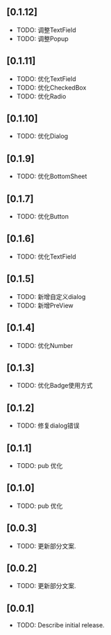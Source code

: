 ## [0.1.12] 

* TODO: 调整TextField
* TODO: 调整Popup


## [0.1.11] 

* TODO: 优化TextField
* TODO: 优化CheckedBox
* TODO: 优化Radio


## [0.1.10] 

* TODO: 优化Dialog

## [0.1.9] 

* TODO: 优化BottomSheet

## [0.1.7] 

* TODO: 优化Button

## [0.1.6] 

* TODO: 优化TextField

## [0.1.5] 

* TODO: 新增自定义dialog 
* TODO: 新增PreView

## [0.1.4] 

* TODO: 优化Number

## [0.1.3] 

* TODO: 优化Badge使用方式

## [0.1.2] 

* TODO: 修复dialog错误

## [0.1.1] 

* TODO: pub 优化

## [0.1.0] 

* TODO: pub 优化

## [0.0.3] 

* TODO: 更新部分文案.

## [0.0.2] 

* TODO: 更新部分文案.

## [0.0.1] 

* TODO: Describe initial release.
